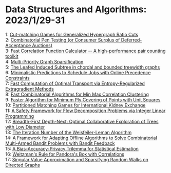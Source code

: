 # Data Structures and Algorithms: 2023/1/29-31  
1: [Cut-matching Games for Generalized Hypergraph Ratio Cuts](https://doi.org/10.48550/arXiv.2301.12274)  
2: [Combinatorial Pen Testing (or Consumer Surplus of Deferred-Acceptance  Auctions)](https://doi.org/10.48550/arXiv.2301.12462)  
3: [Fast Correlation Function Calculator -- A high-performance pair counting  toolkit](https://doi.org/10.48550/arXiv.2301.12557)  
4: [Multi-Priority Graph Sparsification](https://doi.org/10.48550/arXiv.2301.12563)  
5: [The Leafed Induced Subtree in chordal and bounded treewidth graphs](https://doi.org/10.48550/arXiv.2301.12783)  
6: [Minimalistic Predictions to Schedule Jobs with Online Precedence  Constraints](https://doi.org/10.48550/arXiv.2301.12863)  
7: [Fast Computation of Optimal Transport via Entropy-Regularized  Extragradient Methods](https://doi.org/10.48550/arXiv.2301.13006)  
8: [Fast Combinatorial Algorithms for Min Max Correlation Clustering](https://doi.org/10.48550/arXiv.2301.13079)  
9: [Faster Algorithm for Minimum Ply Covering of Points with Unit Squares](https://doi.org/10.48550/arXiv.2301.13108)  
10: [Partitioned Matching Games for International Kidney Exchange](https://doi.org/10.48550/arXiv.2301.13181)  
11: [A Safety Framework for Flow Decomposition Problems via Integer Linear  Programming](https://doi.org/10.48550/arXiv.2301.13245)  
12: [Breadth-First Depth-Next: Optimal Collaborative Exploration of Trees  with Low Diameter](https://doi.org/10.48550/arXiv.2301.13307)  
13: [The Iteration Number of the Weisfeiler-Leman Algorithm](https://doi.org/10.48550/arXiv.2301.13317)  
14: [A Framework for Adapting Offline Algorithms to Solve Combinatorial  Multi-Armed Bandit Problems with Bandit Feedback](https://doi.org/10.48550/arXiv.2301.13326)  
15: [A Bias-Accuracy-Privacy Trilemma for Statistical Estimation](https://doi.org/10.48550/arXiv.2301.13334)  
16: [Weitzman's Rule for Pandora's Box with Correlations](https://doi.org/10.48550/arXiv.2301.13534)  
17: [Singular Value Approximation and Sparsifying Random Walks on Directed  Graphs](https://doi.org/10.48550/arXiv.2301.13541)  